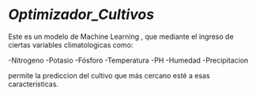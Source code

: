 # *Optimizador_Cultivos*

Este es un modelo de Machine Learning , que mediante el ingreso de ciertas variables climatologicas como:


-Nitrogeno
-Potasio
-Fósforo
-Temperatura
-PH
-Humedad
-Precipitacion

permite la prediccion del cultivo que más cercano esté a esas caracteristicas.

